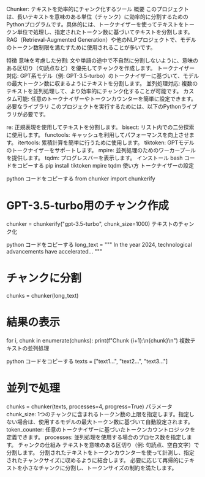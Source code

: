 Chunker: テキストを効率的にチャンク化するツール
概要
このプロジェクトは、長いテキストを意味のある単位（チャンク）に効率的に分割するためのPythonプログラムです。具体的には、トークナイザーを使ってテキストをトークン単位で処理し、指定されたトークン数に基づいてテキストを分割します。RAG（Retrieval-Augmented Generation）や他のNLPプロジェクトで、モデルのトークン数制限を満たすために使用されることが多いです。

特徴
意味を考慮した分割: 文や単語の途中で不自然に分割しないように、意味のある区切り（句読点など）を優先してチャンクを作成します。
トークナイザー対応: GPT系モデル（例: GPT-3.5-turbo）のトークナイザーに基づいて、モデルの最大トークン数に収まるようにテキストを分割します。
並列処理対応: 複数のテキストを並列処理して、より効率的にチャンク化することが可能です。
カスタム可能: 任意のトークナイザーやトークンカウンターを簡単に設定できます。
必要なライブラリ
このプロジェクトを実行するためには、以下のPythonライブラリが必要です。

re: 正規表現を使用してテキストを分割します。
bisect: リスト内での二分探索に使用します。
functools: キャッシュを利用してパフォーマンスを向上させます。
itertools: 累積計算を簡単に行うために使用します。
tiktoken: GPTモデルのトークナイザーをサポートします。
mpire: 並列処理のためのワーカープールを提供します。
tqdm: プログレスバーを表示します。
インストール
bash
コードをコピーする
pip install tiktoken mpire tqdm
使い方
トークナイザーの設定

python
コードをコピーする
from chunker import chunkerify

# GPT-3.5-turbo用のチャンク作成
chunker = chunkerify("gpt-3.5-turbo", chunk_size=1000)
テキストのチャンク化

python
コードをコピーする
long_text = """
In the year 2024, technological advancements have accelerated...
"""

# チャンクに分割
chunks = chunker(long_text)

# 結果の表示
for i, chunk in enumerate(chunks):
    print(f"Chunk {i+1}:\n{chunk}\n")
複数テキストの並列処理

python
コードをコピーする
texts = ["text1...", "text2...", "text3..."]

# 並列で処理
chunks = chunker(texts, processes=4, progress=True)
パラメータ
chunk_size: 1つのチャンクに含まれるトークン数の上限を指定します。指定しない場合は、使用するモデルの最大トークン数に基づいて自動設定されます。
token_counter: 任意のトークナイザーに基づいたトークンカウントロジックを定義できます。
processes: 並列処理を使用する場合のプロセス数を指定します。
チャンクの仕組み
テキストを意味のある区切り（例: 句読点、空白文字）で分割します。
分割されたテキストをトークンカウンターを使って計測し、指定されたチャンクサイズに収めるように結合します。
必要に応じて再帰的にテキストを小さなチャンクに分割し、トークンサイズの制約を満たします。
